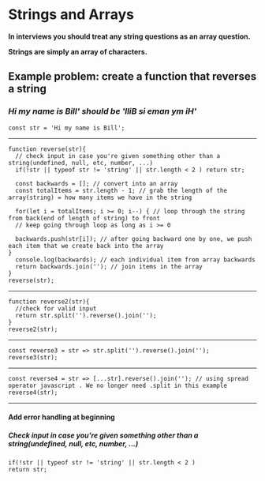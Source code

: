 # Strings and Arrays

**In interviews you should treat any string questions as an array question.**

**Strings are simply an array of characters.**

## Example problem: create a function that reverses a string

### *Hi my name is Bill' should be 'lliB si eman ym iH'*

    const str = 'Hi my name is Bill';
---

    function reverse(str){
      // check input in case you're given something other than a string(undefined, null, etc, number, ...)
      if(!str || typeof str != 'string' || str.length < 2 ) return str;

      const backwards = []; // convert into an array
      const totalItems = str.length - 1; // grab the length of the array(string) = how many items we have in the string

      for(let i = totalItems; i >= 0; i--) { // loop through the string from back(end of length of string) to front
      // keep going through loop as long as i >= 0

      backwards.push(str[i]); // after going backward one by one, we push each item that we create back into the array
    }
      console.log(backwards); // each individual item from array backwards
      return backwards.join(''); // join items in the array
    }
    reverse(str);

---

    function reverse2(str){
      //check for valid input
      return str.split('').reverse().join('');
    }
    reverse2(str);

---

    const reverse3 = str => str.split('').reverse().join('');
    reverse3(str);

---

    const reverse4 = str => [...str].reverse().join(''); // using spread operator javascript . We no longer need .split in this example
    reverse4(str);
---

#### Add error handling at beginning

##### Check input in case you're given something other than a string(undefined, null, etc, number, ...)

    if(!str || typeof str != 'string' || str.length < 2 )
    return str;
